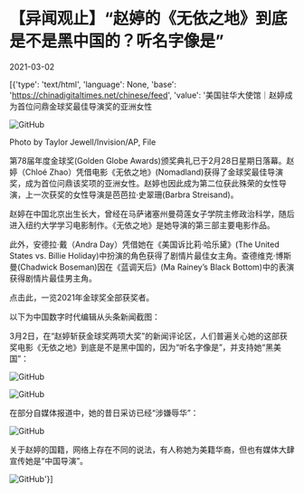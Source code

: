 # 【异闻观止】“赵婷的《无依之地》到底是不是黑中国的？听名字像是”

2021-03-02

[{'type': 'text/html', 'language': None, 'base': 'https://chinadigitaltimes.net/chinese/feed', 'value': '美国驻华大使馆｜赵婷成为首位问鼎金球奖最佳导演奖的亚洲女性

![GitHub](https://chinadigitaltimes.net/chinese/files/2021/03/post-663183-603e223744618.)

 Photo by Taylor Jewell/Invision/AP, File  

第78届年度金球奖(Golden Globe Awards)颁奖典礼已于2月28日星期日落幕。赵婷（Chloé Zhao）凭借电影《无依之地》(Nomadland)获得了金球奖最佳导演奖，成为首位问鼎该奖项的亚洲女性。赵婷也因此成为第二位获此殊荣的女性导演，上一次获奖的女性导演是芭芭拉·史翠珊(Barbra Streisand)。

赵婷在中国北京出生长大，曾经在马萨诸塞州曼荷莲女子学院主修政治科学，随后进入纽约大学学习电影制作。《无依之地》是她导演的第三部主要电影作品。

此外，安德拉·戴（Andra Day）凭借她在《美国诉比莉·哈乐黛》(The United States vs. Billie Holiday)中扮演的角色获得了剧情片最佳女主角。查德维克·博斯曼(Chadwick Boseman)因在《蓝调天后》(Ma Rainey’s Black Bottom)中的表演获得剧情片最佳男主角。

点击此，一览2021年金球奖全部获奖者。

以下为中国数字时代编辑从头条新闻截图：

3月2日，在“赵婷斩获金球奖两项大奖”的新闻评论区，人们普遍关心她的这部获奖电影《无依之地》到底是不是黑中国的，因为“听名字像是”，并支持她“黑美国”：

![GitHub](https://chinadigitaltimes.net/chinese/files/2021/03/image-1614684217698.png)

![GitHub](https://chinadigitaltimes.net/chinese/files/2021/03/image-1614684224653.png)

在部分自媒体报道中，她的昔日采访已经“涉嫌辱华”：

![GitHub](https://chinadigitaltimes.net/chinese/files/2021/03/image-1614684510457.png)

关于赵婷的国籍，网络上存在不同的说法，有人称她为美籍华裔，但也有媒体大肆宣传她是“中国导演”。

![GitHub](https://chinadigitaltimes.net/chinese/files/2021/03/image-1614684743517.png)'}]